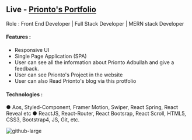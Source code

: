 ## Live - [Prionto's Portfolio](https://prionto-71.web.app/)

Role : Front End Developer | Full Stack Developer | MERN stack Developer

#### Features :
- Responsive UI
- Single Page Application (SPA)
- User can see all the information about Prionto Adbullah and give a feedback.
- User can see Prionto's Project in the website
- User can also Read Prionto's blog via this protfolio


#### Technologies :
● Aos, Styled-Component, Framer Motion, Swiper, React Spring, React Reveal etc 
● ReactJS, React-Router, React Bootsrap, React Scroll, HTML5, CSS3, Bootstrap4, JS, Git, etc.

![github-large](https://i.imgur.com/DITk8MT.png)
